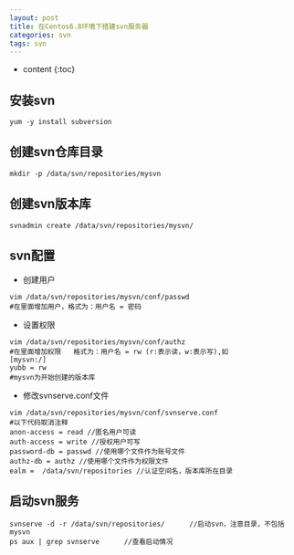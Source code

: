 ```yaml
---
layout: post
title: 在Centos6.8环境下搭建svn服务器
categories: svn
tags: svn
---
```


* content
{:toc}


## 安装svn
```
yum -y install subversion
```
## 创建svn仓库目录
```
mkdir -p /data/svn/repositories/mysvn
```

## 创建svn版本库
```
svnadmin create /data/svn/repositories/mysvn/
```

## svn配置

- 创建用户
```
vim /data/svn/repositories/mysvn/conf/passwd
#在里面增加用户，格式为：用户名 = 密码
```
- 设置权限
```
vim /data/svn/repositories/mysvn/conf/authz
#在里面增加权限   格式为：用户名 = rw (r:表示读，w:表示写),如
[mysvn:/]
yubb = rw
#mysvn为开始创建的版本库
```
- 修改svnserve.conf文件
```
vim /data/svn/repositories/mysvn/conf/svnserve.conf
#以下代码取消注释
anon-access = read //匿名用户可读
auth-access = write //授权用户可写
password-db = passwd //使用哪个文件作为账号文件
authz-db = authz //使用哪个文件作为权限文件
ealm =  /data/svn/repositories //认证空间名，版本库所在目录
```

## 启动svn服务
```
svnserve -d -r /data/svn/repositories/      //启动svn，注意目录，不包括mysvn
ps aux | grep svnserve      //查看启动情况
```
